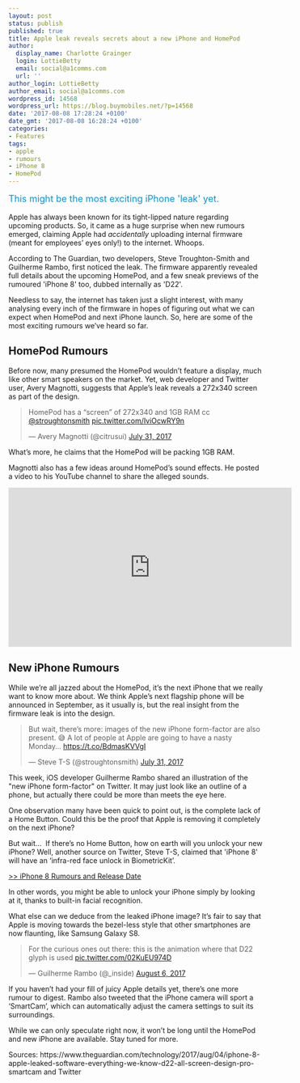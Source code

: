 ```yaml
---
layout: post
status: publish
published: true
title: Apple leak reveals secrets about a new iPhone and HomePod
author:
  display_name: Charlotte Grainger
  login: LottieBetty
  email: social@a1comms.com
  url: ''
author_login: LottieBetty
author_email: social@a1comms.com
wordpress_id: 14568
wordpress_url: https://blog.buymobiles.net/?p=14568
date: '2017-08-08 17:28:24 +0100'
date_gmt: '2017-08-08 16:28:24 +0100'
categories:
- Features
tags:
- apple
- rumours
- iPhone 8
- HomePod
---
```

<p><span class="postStandFirst" style="color: #0896d5; line-height: 26px; font-size: 18px;">This might be the most exciting iPhone 'leak' yet.</span></p>
<p>Apple has always been known for its tight-lipped nature regarding upcoming products. So, it came as a huge surprise when new rumours emerged, claiming Apple had <em>accidentally </em>uploading internal firmware (meant for employees&rsquo; eyes only!) to the internet. Whoops.</p>
<p>According to The Guardian, two developers, Steve Troughton-Smith and Guilherme Rambo, first noticed the leak. The firmware apparently revealed full details about the upcoming HomePod, and a few sneak previews of the rumoured 'iPhone 8' too, dubbed internally as 'D22'.</p>
<p>Needless to say, the internet has taken just a slight interest, with many analysing every inch of the firmware in hopes of figuring out what we can expect when HomePod and next iPhone launch. So, here are some of the most exciting rumours we&rsquo;ve heard so far.</p>
<h2>HomePod Rumours</h2>
<p>Before now, many presumed the HomePod wouldn&rsquo;t feature a display, much like other smart speakers on the market. Yet, web developer and Twitter user, Avery Magnotti, suggests that Apple&rsquo;s leak reveals a 272x340 screen as part of the design.</p>
<blockquote class="twitter-tweet" data-lang="en">
<p dir="ltr" lang="en">HomePod has a &ldquo;screen&rdquo; of 272x340 and 1GB RAM cc <a href="https://twitter.com/stroughtonsmith">@stroughtonsmith</a> <a href="https://t.co/IviOcwRY9n">pic.twitter.com/IviOcwRY9n</a></p>
<p>&mdash; Avery Magnotti (@citrusui) <a href="https://twitter.com/citrusui/status/892067093780234240">July 31, 2017</a></p></blockquote>
<p><script async src="//platform.twitter.com/widgets.js" charset="utf-8"></script></p>
<p>What&rsquo;s more, he claims that the HomePod will be packing 1GB RAM.</p>
<p>Magnotti also has a few ideas around HomePod&rsquo;s sound effects. He posted a video to his YouTube channel to share the alleged sounds.</p>
<p><iframe src="https://www.youtube.com/embed/yy-QMMv4Xlk" width="560" height="315" frameborder="0" allowfullscreen="allowfullscreen"></iframe></p>
<h2>New iPhone Rumours</h2>
<p>While we&rsquo;re all jazzed about the HomePod, it&rsquo;s the next iPhone that we really want to know more about. We think Apple&rsquo;s next flagship phone will be announced in September, as it usually is, but the real insight from the firmware leak is into the design.</p>
<blockquote class="twitter-tweet" data-lang="en">
<p dir="ltr" lang="en">But wait, there&rsquo;s more: images of the new iPhone form-factor are also present. &#x1f605; A lot of people at Apple are going to have a nasty Monday&hellip; <a href="https://t.co/BdmasKVVgI">https://t.co/BdmasKVVgI</a></p>
<p>&mdash; Steve T-S (@stroughtonsmith) <a href="https://twitter.com/stroughtonsmith/status/891844471071141891">July 31, 2017</a></p></blockquote>
<p><script async src="//platform.twitter.com/widgets.js" charset="utf-8"></script></p>
<p>This week, iOS developer Guilherme Rambo shared an illustration of the "new iPhone form-factor" on Twitter. It may just look like an outline of a phone, but actually there could be more than meets the eye here.</p>
<p>One observation many have been quick to point out, is the complete lack of a Home Button. Could this be the proof that Apple is removing it completely on the next iPhone?</p>
<p>But wait&hellip; &nbsp;If there&rsquo;s no Home Button, how on earth will you unlock your new iPhone? Well, another source on Twitter, Steve T-S, claimed that 'iPhone 8' will have an &lsquo;infra-red face unlock in BiometricKit&rsquo;.</p>
<p><a href="https://blog.buymobiles.net/features/iphone-8-rumours-and-release-date" target="_blank" rel="noopener">>> iPhone 8 Rumours and Release Date</a></p>
<p>In other words, you might be able to unlock your iPhone simply by looking at it, thanks to built-in facial recognition.</p>
<p>What else can we deduce from the leaked iPhone image? It&rsquo;s fair to say that Apple is moving towards the bezel-less style that other smartphones are now flaunting, like Samsung Galaxy S8.</p>
<blockquote class="twitter-tweet" data-lang="en">
<p dir="ltr" lang="en">For the curious ones out there: this is the animation where that D22 glyph is used <a href="https://t.co/02KuEU974D">pic.twitter.com/02KuEU974D</a></p>
<p>&mdash; Guilherme Rambo (@_inside) <a href="https://twitter.com/_inside/status/894311620423405568">August 6, 2017</a></p></blockquote>
<p><script async src="//platform.twitter.com/widgets.js" charset="utf-8"></script></p>
<p>If you haven&rsquo;t had your fill of juicy Apple details yet, there&rsquo;s one more rumour to digest. Rambo also tweeted that the iPhone camera will sport a &lsquo;SmartCam&rsquo;, which can automatically adjust the camera settings to suit its surroundings.</p>
<p>While we can only speculate right now, it won&rsquo;t be long until the HomePod and new iPhone are available. Stay tuned for more.</p>
<p style="font-size: 14px;">Sources: https://www.theguardian.com/technology/2017/aug/04/iphone-8-apple-leaked-software-everything-we-know-d22-all-screen-design-pro-smartcam and Twitter</p>

